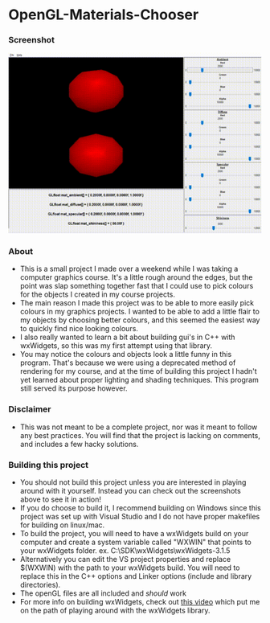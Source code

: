 # OpenGL-Materials-Chooser

### Screenshot

![](screenshot.gif)

### About
* This is a small project I made over a weekend while I was taking a computer graphics course. It's a little rough around the edges, but the point was slap something together fast that I could use to pick colours for the objects I created in my course projects.
* The main reason I made this project was to be able to more easily pick colours in my graphics projects. I wanted to be able to add a little flair to my objects by choosing better colours, and this seemed the easiest way to quickly find nice looking colours.
* I also really wanted to learn a bit about building gui's in C++ with wxWidgets, so this was my first attempt using that library.
* You may notice the colours and objects look a little funny in this program. That's because we were using a deprecated method of rendering for my course, and at the time of building this project I hadn't yet learned about proper lighting and shading techniques. This program still served its purpose however.

### Disclaimer
* This was not meant to be a complete project, nor was it meant to follow any best practices. You will find that the project is lacking on comments, and includes a few hacky solutions. 

### Building this project
* You should not build this project unless you are interested in playing around with it yourself. Instead you can check out the screenshots above to see it in action!
* If you do choose to build it, I recommend building on Windows since this project was set up with Visual Studio and I do not have proper makefiles for building on linux/mac.
* To build the project, you will need to have a wxWidgets build on your computer and create a system variable called "WXWIN" that points to your wxWidgets folder. ex. C:\SDK\wxWidgets\wxWidgets-3.1.5
* Alternatively you can edit the VS project properties and replace $(WXWIN) with the path to your wxWidgets build. You will need to replace this in the C++ options and Linker options (include and library directories).
* The openGL files are all included and *should* work
* For more info on building wxWidgets, check out [this video](https://www.youtube.com/watch?v=FOIbK4bJKS8) which put me on the path of playing around with the wxWidgets library.

